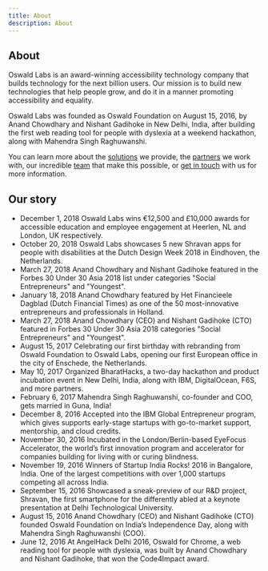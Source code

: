 ```yaml
---
title: About
description: About
---
```


<section class="hero">
	<div class="container">
		<div class="row">
			<div class="col-md-6">
				<h1>About</h1>
				<p>Oswald Labs is an award-winning accessibility technology company that builds technology for the next billion users. Our mission is to build new technologies that help people grow, and do it in a manner promoting accessibility and equality.</p>
				<p>Oswald Labs was founded as Oswald Foundation on August 15, 2016, by Anand Chowdhary and Nishant Gadihoke in New Delhi, India, after building the first web reading tool for people with dyslexia at a weekend hackathon, along with Mahendra Singh Raghuwanshi.</p>
				<p>You can learn more about the <a href="/platform">solutions</a> we provide, the <a href="/accelerator/partners">partners</a> we work with, our incredible <a href="/team">team</a> that make this possible, or <a href="/contact">get in touch</a> with us for more information.</p>
			</div>
		</div>
	</div>
</section>
<section>
	<div class="container">
		<h2 class="text-center mb-5">Our story</h2>
		<ul class="timeline">
			<li><div>
				<time>December 1, 2018</time>
				<a class="card">Oswald Labs wins €12,500 and £10,000 awards for accessible education and employee engagement at Heerlen, NL and London, UK respectively.</a>
			</div></li>
			<li><div>
				<time>October 20, 2018</time>
				<a class="card">Oswald Labs showcases 5 new Shravan apps for people with disabilities at the Dutch Design Week 2018 in Eindhoven, the Netherlands.</a>
			</div></li>
			<li><div>
				<time>March 27, 2018</time>
				<a class="card">Anand Chowdhary and Nishant Gadihoke featured in the Forbes 30 Under 30 Asia 2018 list under categories "Social Entrepreneurs" and "Youngest".</a>
			</div></li>
			<li><div>
				<time>January 18, 2018</time>
				<a class="card">Anand Chowdhary featured by Het Financieele Dagblad (Dutch Financial Times) as one of the 50 most-innovative entrepreneurs and professionals in Holland.</a>
			</div></li>
			<li><div>
				<time>March 27, 2018</time>
				<a class="card">Anand Chowdhary (CEO) and Nishant Gadihoke (CTO) featured in Forbes 30 Under 30 Asia 2018 categories "Social Entrepreneurs" and "Youngest".</a>
			</div></li>
			<li><div>
				<time>August 15, 2017</time>
				<a class="card">Celebrating our first birthday with rebranding from Oswald Foundation to Oswald Labs, opening our first European office in the city of Enschede, the Netherlands.</a>
			</div></li>
			<li><div>
				<time>May 10, 2017</time>
				<a class="card">Organized BharatHacks, a two-day hackathon and product incubation event in New Delhi, India, along with IBM, DigitalOcean, F6S, and more partners.</a>
			</div></li>
			<li><div>
				<time>February 6, 2017</time>
				<a class="card">Mahendra Singh Raghuwanshi, co-founder and COO, gets married in Guna, India!</a>
			</div></li>
			<li><div>
				<time>December 8, 2016</time>
				<a class="card">Accepted into the IBM Global Entrepreneur program, which gives supports early-stage startups with go-to-market support, mentorship, and cloud credits.</a>
			</div></li>
			<li><div>
				<time>November 30, 2016</time>
				<a class="card">Incubated in the London/Berlin-based EyeFocus Accelerator, the world’s first innovation program and accelerator for companies building for living with or curing blindness.</a>
			</div></li>
			<li><div>
				<time>November 19, 2016</time>
				<a class="card">Winners of Startup India Rocks! 2016 in Bangalore, India. One of the largest competitions with over 1,000 startups competing all across India.</a>
			</div></li>
			<li><div>
				<time>September 15, 2016</time>
				<a class="card">Showcased a sneak-preview of our R&D project, Shravan, the first smartphone for the differently abled at a keynote presentation at Delhi Technological University.</a>
			</div></li>
			<li><div>
				<time>August 15, 2016</time>
				<a class="card">Anand Chowdhary (CEO) and Nishant Gadihoke (CTO) founded Oswald Foundation on India’s Independence Day, along with Mahendra Singh Raghuwanshi (COO).</a>
			</div></li>
			<li><div>
				<time>June 12, 2016</time>
				<a class="card">At AngelHack Delhi 2016, Oswald for Chrome, a web reading tool for people with dyslexia, was built by Anand Chowdhary and Nishant Gadihoke, that won the Code4Impact award.</a>
			</div></li>
		</ul>
	</div>
</section>